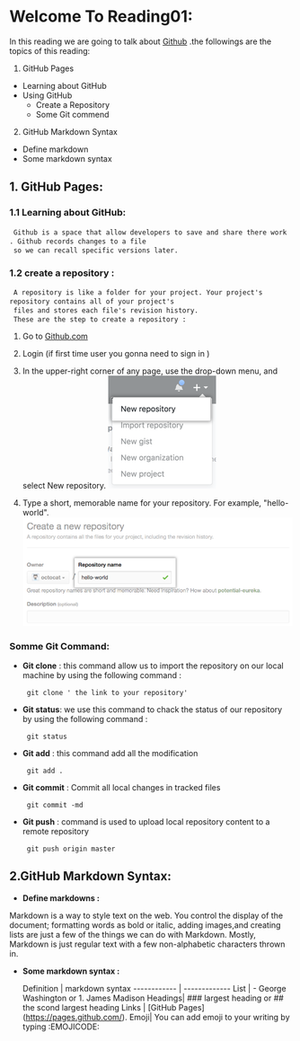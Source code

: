 # Welcome To Reading01:

In this reading we are going to talk about [Github](https://github.com/ ) .the followings are the topics of 
this reading:

 1. GitHub Pages
   - Learning about GitHub
   - Using GitHub
      - Create a Repository
      - Some Git commend
    
 2. GitHub Markdown Syntax
   - Define markdown
   - Some markdown syntax
   


## 1. GitHub Pages: 
### 1.1  Learning about GitHub:
     Github is a space that allow developers to save and share there work . Github records changes to a file
     so we can recall specific versions later.
 ### 1.2 create a repository :
     A repository is like a folder for your project. Your project's repository contains all of your project's 
     files and stores each file's revision history. 
     These are the step to create a repository :

1. Go to [Github.com](https://github.com/)

2. Login (if first time user you gonna  need to sign in )

3. In the upper-right corner of any page, use the  drop-down menu, and select New repository.
       ![](images/repo-create.png/)



4. Type a short, memorable name for your repository. For example, "hello-world".
       ![](images/create-repository-name.png/)

### Somme Git Command:

- **Git clone** : this command allow us to import the repository on our local machine by using the following command :

       git clone ' the link to your repository'
        
- **Git status**: we use this command to chack the status of our repository by using the following command :

       git status
   
- **Git add** : this command add all the modification 

       git add .
  
- **Git commit** : Commit all local changes in tracked files

       git commit -md
    
- **Git push** : command is used to upload local repository content to a remote repository

       git push origin master
    
    
## 2.GitHub Markdown Syntax:

- **Define markdowns :** 

 Markdown is a way to style text on the web. You control the display of the document; formatting words as bold or italic, adding images,and creating lists are just a few of the things we can do with Markdown. Mostly, Markdown is just regular text with a few non-alphabetic characters thrown in.
 

- **Some markdown syntax :**

   Definition  | markdown syntax
------------ | -------------
List | - George Washington or 1. James Madison
Headings| ### largest heading or ##  the scond largest heading
Links | [GitHub Pages] (https://pages.github.com/).
Emoji| You can add emoji to your writing by typing :EMOJICODE:


      

